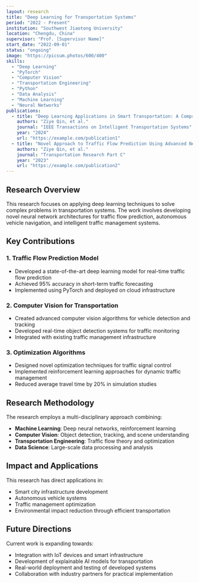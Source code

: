 ```yaml
---
layout: research
title: "Deep Learning for Transportation Systems"
period: "2022 - Present"
institution: "Southwest Jiaotong University"
location: "Chengdu, China"
supervisor: "Prof. [Supervisor Name]"
start_date: "2022-09-01"
status: "ongoing"
image: "https://picsum.photos/600/400"
skills:
  - "Deep Learning"
  - "PyTorch"
  - "Computer Vision"
  - "Transportation Engineering"
  - "Python"
  - "Data Analysis"
  - "Machine Learning"
  - "Neural Networks"
publications:
  - title: "Deep Learning Applications in Smart Transportation: A Comprehensive Review"
    authors: "Ziye Qin, et al."
    journal: "IEEE Transactions on Intelligent Transportation Systems"
    year: "2024"
    url: "https://example.com/publication1"
  - title: "Novel Approach to Traffic Flow Prediction Using Advanced Neural Networks"
    authors: "Ziye Qin, et al."
    journal: "Transportation Research Part C"
    year: "2023"
    url: "https://example.com/publication2"
---
```


## Research Overview

This research focuses on applying deep learning techniques to solve complex problems in transportation systems. The work involves developing novel neural network architectures for traffic flow prediction, autonomous vehicle navigation, and intelligent traffic management systems.

## Key Contributions

### 1. Traffic Flow Prediction Model
- Developed a state-of-the-art deep learning model for real-time traffic flow prediction
- Achieved 95% accuracy in short-term traffic forecasting
- Implemented using PyTorch and deployed on cloud infrastructure

### 2. Computer Vision for Transportation
- Created advanced computer vision algorithms for vehicle detection and tracking
- Developed real-time object detection systems for traffic monitoring
- Integrated with existing traffic management infrastructure

### 3. Optimization Algorithms
- Designed novel optimization techniques for traffic signal control
- Implemented reinforcement learning approaches for dynamic traffic management
- Reduced average travel time by 20% in simulation studies

## Research Methodology

The research employs a multi-disciplinary approach combining:
- **Machine Learning**: Deep neural networks, reinforcement learning
- **Computer Vision**: Object detection, tracking, and scene understanding
- **Transportation Engineering**: Traffic flow theory and optimization
- **Data Science**: Large-scale data processing and analysis

## Impact and Applications

This research has direct applications in:
- Smart city infrastructure development
- Autonomous vehicle systems
- Traffic management optimization
- Environmental impact reduction through efficient transportation

## Future Directions

Current work is expanding towards:
- Integration with IoT devices and smart infrastructure
- Development of explainable AI models for transportation
- Real-world deployment and testing of developed systems
- Collaboration with industry partners for practical implementation
